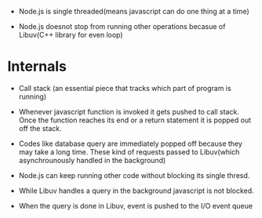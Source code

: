 - Node.js is single threaded(means javascript can do one thing at a time)

- Node.js doesnot stop from running other operations becasue of Libuv(C++ library for even loop)

# Internals

- Call stack (an essential piece that tracks which part of program is running)

-  Whenever javascript function is invoked it gets pushed to call stack. Once the function reaches its end or a return statement it is popped out off the stack.

- Codes like database query are immediately popped off because they may take a long time. These kind of requests passed to Libuv(which asynchrounously handled in the background)

- Node.js can keep running other code without blocking its single thresd.

- While Libuv handles a query in the background javascript is not blocked.

- When the query is done in Libuv, event is pushed to the I/O event queue	
